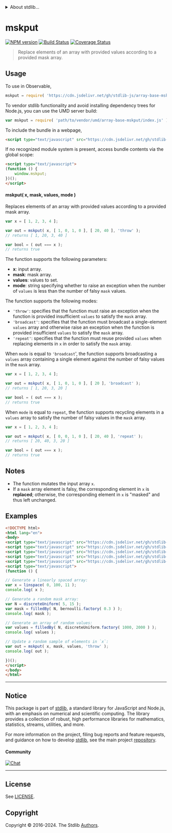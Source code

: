 <!--

@license Apache-2.0

Copyright (c) 2024 The Stdlib Authors.

Licensed under the Apache License, Version 2.0 (the "License");
you may not use this file except in compliance with the License.
You may obtain a copy of the License at

   http://www.apache.org/licenses/LICENSE-2.0

Unless required by applicable law or agreed to in writing, software
distributed under the License is distributed on an "AS IS" BASIS,
WITHOUT WARRANTIES OR CONDITIONS OF ANY KIND, either express or implied.
See the License for the specific language governing permissions and
limitations under the License.

-->


<details>
  <summary>
    About stdlib...
  </summary>
  <p>We believe in a future in which the web is a preferred environment for numerical computation. To help realize this future, we've built stdlib. stdlib is a standard library, with an emphasis on numerical and scientific computation, written in JavaScript (and C) for execution in browsers and in Node.js.</p>
  <p>The library is fully decomposable, being architected in such a way that you can swap out and mix and match APIs and functionality to cater to your exact preferences and use cases.</p>
  <p>When you use stdlib, you can be absolutely certain that you are using the most thorough, rigorous, well-written, studied, documented, tested, measured, and high-quality code out there.</p>
  <p>To join us in bringing numerical computing to the web, get started by checking us out on <a href="https://github.com/stdlib-js/stdlib">GitHub</a>, and please consider <a href="https://opencollective.com/stdlib">financially supporting stdlib</a>. We greatly appreciate your continued support!</p>
</details>

# mskput

[![NPM version][npm-image]][npm-url] [![Build Status][test-image]][test-url] [![Coverage Status][coverage-image]][coverage-url] <!-- [![dependencies][dependencies-image]][dependencies-url] -->

> Replace elements of an array with provided values according to a provided mask array.



<section class="usage">

## Usage

To use in Observable,

```javascript
mskput = require( 'https://cdn.jsdelivr.net/gh/stdlib-js/array-base-mskput@umd/browser.js' )
```

To vendor stdlib functionality and avoid installing dependency trees for Node.js, you can use the UMD server build:

```javascript
var mskput = require( 'path/to/vendor/umd/array-base-mskput/index.js' )
```

To include the bundle in a webpage,

```html
<script type="text/javascript" src="https://cdn.jsdelivr.net/gh/stdlib-js/array-base-mskput@umd/browser.js"></script>
```

If no recognized module system is present, access bundle contents via the global scope:

```html
<script type="text/javascript">
(function () {
    window.mskput;
})();
</script>
```

#### mskput( x, mask, values, mode )

Replaces elements of an array with provided values according to a provided mask array.

```javascript
var x = [ 1, 2, 3, 4 ];

var out = mskput( x, [ 1, 0, 1, 0 ], [ 20, 40 ], 'throw' );
// returns [ 1, 20, 3, 40 ]

var bool = ( out === x );
// returns true
```

The function supports the following parameters:

-   **x**: input array.
-   **mask**: mask array.
-   **values**: values to set.
-   **mode**: string specifying whether to raise an exception when the number of `values` is less than the number of falsy `mask` values.

The function supports the following modes:

-   `'throw'`: specifies that the function must raise an exception when the function is provided insufficient `values` to satisfy the `mask` array.
-   `'broadcast'`: specifies that the function must broadcast a single-element `values` array and otherwise raise an exception when the function is provided insufficient `values` to satisfy the `mask` array.
-   `'repeat'`: specifies that the function must reuse provided `values` when replacing elements in `x` in order to satisfy the `mask` array.

When `mode` is equal to `'broadcast`', the function supports broadcasting a `values` array containing a single element against the number of falsy values in the `mask` array.

```javascript
var x = [ 1, 2, 3, 4 ];

var out = mskput( x, [ 1, 0, 1, 0 ], [ 20 ], 'broadcast' );
// returns [ 1, 20, 3, 20 ]

var bool = ( out === x );
// returns true
```

When `mode` is equal to `repeat`, the function supports recycling elements in a `values` array to satisfy the number of falsy values in the `mask` array.

```javascript
var x = [ 1, 2, 3, 4 ];

var out = mskput( x, [ 0, 0, 1, 0 ], [ 20, 40 ], 'repeat' );
// returns [ 20, 40, 3, 20 ]

var bool = ( out === x );
// returns true
```

</section>

<!-- /.usage -->

<section class="notes">

## Notes

-   The function mutates the input array `x`.
-   If a `mask` array element is falsy, the corresponding element in `x` is **replaced**; otherwise, the corresponding element in `x` is "masked" and thus left unchanged.

</section>

<!-- /.notes -->

<section class="examples">

## Examples

<!-- eslint no-undef: "error" -->

```html
<!DOCTYPE html>
<html lang="en">
<body>
<script type="text/javascript" src="https://cdn.jsdelivr.net/gh/stdlib-js/array-base-filled-by@umd/browser.js"></script>
<script type="text/javascript" src="https://cdn.jsdelivr.net/gh/stdlib-js/random-base-discrete-uniform@umd/browser.js"></script>
<script type="text/javascript" src="https://cdn.jsdelivr.net/gh/stdlib-js/random-base-bernoulli@umd/browser.js"></script>
<script type="text/javascript" src="https://cdn.jsdelivr.net/gh/stdlib-js/array-base-linspace@umd/browser.js"></script>
<script type="text/javascript" src="https://cdn.jsdelivr.net/gh/stdlib-js/array-base-mskput@umd/browser.js"></script>
<script type="text/javascript">
(function () {

// Generate a linearly spaced array:
var x = linspace( 0, 100, 11 );
console.log( x );

// Generate a random mask array:
var N = discreteUniform( 5, 15 );
var mask = filledBy( N, bernoulli.factory( 0.3 ) );
console.log( mask );

// Generate an array of random values:
var values = filledBy( N, discreteUniform.factory( 1000, 2000 ) );
console.log( values );

// Update a random sample of elements in `x`:
var out = mskput( x, mask, values, 'throw' );
console.log( out );

})();
</script>
</body>
</html>
```

</section>

<!-- /.examples -->

<!-- Section for related `stdlib` packages. Do not manually edit this section, as it is automatically populated. -->

<section class="related">

</section>

<!-- /.related -->

<!-- Section for all links. Make sure to keep an empty line after the `section` element and another before the `/section` close. -->


<section class="main-repo" >

* * *

## Notice

This package is part of [stdlib][stdlib], a standard library for JavaScript and Node.js, with an emphasis on numerical and scientific computing. The library provides a collection of robust, high performance libraries for mathematics, statistics, streams, utilities, and more.

For more information on the project, filing bug reports and feature requests, and guidance on how to develop [stdlib][stdlib], see the main project [repository][stdlib].

#### Community

[![Chat][chat-image]][chat-url]

---

## License

See [LICENSE][stdlib-license].


## Copyright

Copyright &copy; 2016-2024. The Stdlib [Authors][stdlib-authors].

</section>

<!-- /.stdlib -->

<!-- Section for all links. Make sure to keep an empty line after the `section` element and another before the `/section` close. -->

<section class="links">

[npm-image]: http://img.shields.io/npm/v/@stdlib/array-base-mskput.svg
[npm-url]: https://npmjs.org/package/@stdlib/array-base-mskput

[test-image]: https://github.com/stdlib-js/array-base-mskput/actions/workflows/test.yml/badge.svg?branch=main
[test-url]: https://github.com/stdlib-js/array-base-mskput/actions/workflows/test.yml?query=branch:main

[coverage-image]: https://img.shields.io/codecov/c/github/stdlib-js/array-base-mskput/main.svg
[coverage-url]: https://codecov.io/github/stdlib-js/array-base-mskput?branch=main

<!--

[dependencies-image]: https://img.shields.io/david/stdlib-js/array-base-mskput.svg
[dependencies-url]: https://david-dm.org/stdlib-js/array-base-mskput/main

-->

[chat-image]: https://img.shields.io/gitter/room/stdlib-js/stdlib.svg
[chat-url]: https://app.gitter.im/#/room/#stdlib-js_stdlib:gitter.im

[stdlib]: https://github.com/stdlib-js/stdlib

[stdlib-authors]: https://github.com/stdlib-js/stdlib/graphs/contributors

[umd]: https://github.com/umdjs/umd
[es-module]: https://developer.mozilla.org/en-US/docs/Web/JavaScript/Guide/Modules

[deno-url]: https://github.com/stdlib-js/array-base-mskput/tree/deno
[deno-readme]: https://github.com/stdlib-js/array-base-mskput/blob/deno/README.md
[umd-url]: https://github.com/stdlib-js/array-base-mskput/tree/umd
[umd-readme]: https://github.com/stdlib-js/array-base-mskput/blob/umd/README.md
[esm-url]: https://github.com/stdlib-js/array-base-mskput/tree/esm
[esm-readme]: https://github.com/stdlib-js/array-base-mskput/blob/esm/README.md
[branches-url]: https://github.com/stdlib-js/array-base-mskput/blob/main/branches.md

[stdlib-license]: https://raw.githubusercontent.com/stdlib-js/array-base-mskput/main/LICENSE

</section>

<!-- /.links -->
